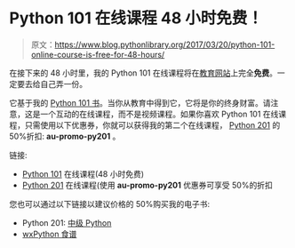 # Python 101 在线课程 48 小时免费！

> 原文：<https://www.blog.pythonlibrary.org/2017/03/20/python-101-online-course-is-free-for-48-hours/>

在接下来的 48 小时里，我的 Python 101 在线课程将在[教育网站](https://www.educative.io/collection/5663684521099264/5707702298738688)上完全**免费**。一定要去给自己弄一份。

它基于我的 [Python 101 书](https://leanpub.com/python_101/)。当你从教育中得到它，它将是你的终身财富。请注意，这是一个互动的在线课程，而不是视频课程。如果你喜欢 Python 101 在线课程，只需使用以下优惠券，你就可以获得我的第二个在线课程， [Python 201](https://www.educative.io/collection/5663684521099264/5693417237512192) 的 50%折扣: **au-promo-py201** 。

链接:

*   [Python 101](https://www.educative.io/collection/5663684521099264/5707702298738688) 在线课程(48 小时免费)
*   [Python 201](https://www.educative.io/collection/5663684521099264/5693417237512192) 在线课程(使用 **au-promo-py201** 优惠券可享受 50%的折扣

您也可以通过以下链接以建议价格的 50%购买我的电子书:

*   Python 201: [中级 Python](http://leanpub.com/python201/c/50percent)
*   [wxPython 食谱](http://leanpub.com/wxpythoncookbook/c/50percent)